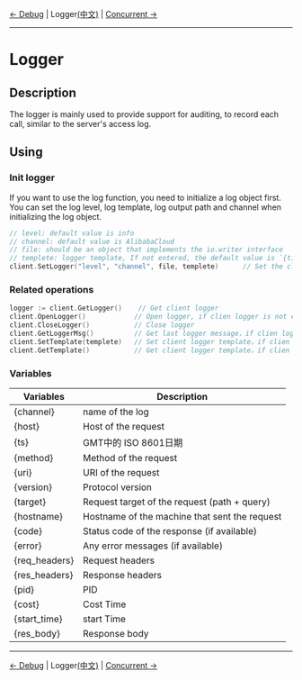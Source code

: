 [← Debug](6-Debug-EN.md) | Logger[(中文)](7-Logger-CN.md) | [Concurrent →](8-Concurrent-EN.md)
***


# Logger

## Description

The logger is mainly used to provide support for auditing, to record each call, similar to the server's access log.

## Using

### Init logger

If you want to use the log function, you need to initialize a log object first. You can set the log level, log template, log output path and channel when initializing the log object.
```go
// level: default value is info
// channel: default value is AlibabaCloud
// file: should be an object that implements the io.writer interface
// templete: logger template, If not entered, the default value is `{time} {channel}: "{method} {uri} HTTP/{version}" {code} {cost} {hostname}`
client.SetLogger("level", "channel", file, templete)      // Set the client's log. When you call this method, the log function is enabled by default.
```

### Related operations

```go
logger := client.GetLogger()    // Get client logger 
client.OpenLogger()            // Open logger, if clien logger is not exist, there will create a default logger for client
client.CloseLogger()           // Close logger
client.GetLoggerMsg()          // Get last logger message，if clien logger is not exist, there will create a default logger for client
client.SetTemplate(templete)   // Set client logger template，if clien logger is not exist, there will create a default logger for client
client.GetTemplate()           // Get client logger template，if clien logger is not exist, there will create a default logger for client
```

### Variables

| Variables |  Description  |
|----------|-------------|
| {channel}     | name of the log |
| {host}     | Host of the request |
| {ts}     | GMT中的 ISO 8601日期 |
| {method}     | Method of the request |
| {uri}     | URI of the request |
| {version}     | Protocol version |
| {target}     | Request target of the request (path + query) |
| {hostname}     | Hostname of the machine that sent the request |
| {code}     | Status code of the response (if available) |
| {error}     | Any error messages (if available) |
| {req_headers}     | Request headers |
| {res_headers}     | Response headers |
| {pid}     | PID |
| {cost}     | Cost Time |
| {start_time}     | start Time |
| {res_body}  | Response body |

***
[← Debug](6-Debug-EN.md) | Logger[(中文)](7-Logger-CN.md) | [Concurrent →](8-Concurrent-EN.md)